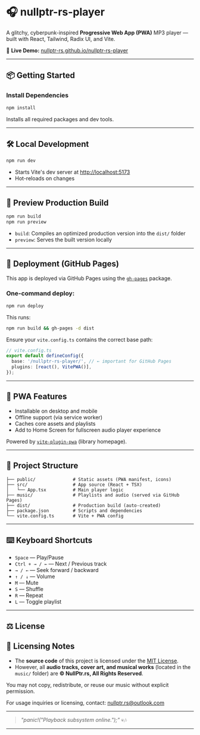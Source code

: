 # 🎧 nullptr-rs-player

A glitchy, cyberpunk-inspired **Progressive Web App (PWA)** MP3 player — built with React, Tailwind, Radix UI, and Vite.

🔗 **Live Demo:** [nullptr-rs.github.io/nullptr-rs-player](https://nullptr-rs.github.io/nullptr-rs-player/)

---

## 📦 Getting Started

### Install Dependencies

```bash
npm install
```

Installs all required packages and dev tools.

---

## 🛠️ Local Development

```bash
npm run dev
```

- Starts Vite's dev server at [http://localhost:5173](http://localhost:5173)
- Hot-reloads on changes

---

## 🧪 Preview Production Build

```bash
npm run build
npm run preview
```

- `build`: Compiles an optimized production version into the `dist/` folder
- `preview`: Serves the built version locally

---

## 🚀 Deployment (GitHub Pages)

This app is deployed via GitHub Pages using the [`gh-pages`](https://www.npmjs.com/package/gh-pages) package.

### One-command deploy:

```bash
npm run deploy
```

This runs:

```bash
npm run build && gh-pages -d dist
```

Ensure your `vite.config.ts` contains the correct base path:

```ts
// vite.config.ts
export default defineConfig({
  base: '/nullptr-rs-player/', // ← important for GitHub Pages
  plugins: [react(), VitePWA()],
});
```

---

## 📱 PWA Features

- Installable on desktop and mobile
- Offline support (via service worker)
- Caches core assets and playlists
- Add to Home Screen for fullscreen audio player experience

Powered by [`vite-plugin-pwa`](https://vite-pwa-org.netlify.app/) (library homepage).

---

## 📁 Project Structure

```
├── public/              # Static assets (PWA manifest, icons)
├── src/                 # App source (React + TSX)
│   └── App.tsx          # Main player logic
├── music/               # Playlists and audio (served via GitHub Pages)
├── dist/                # Production build (auto-created)
├── package.json         # Scripts and dependencies
└── vite.config.ts       # Vite + PWA config
```

---

## ⌨️ Keyboard Shortcuts

- `Space` — Play/Pause  
- `Ctrl + → / ←` — Next / Previous track  
- `→ / ←` — Seek forward / backward  
- `↑ / ↓` — Volume  
- `M` — Mute  
- `S` — Shuffle  
- `R` — Repeat  
- `L` — Toggle playlist

---

## ⚖️ License

## 🎵 Licensing Notes

- The **source code** of this project is licensed under the [MIT License](LICENSE).
- However, all **audio tracks, cover art, and musical works** (located in the `music/` folder) are **© NullPtr.rs, All Rights Reserved**.

You may not copy, redistribute, or reuse our music without explicit permission.

For usage inquiries or licensing, contact: nullptr.rs@outlook.com

---

> _"panic!(\"Playback subsystem online.\");"_ 💀🎶

---
